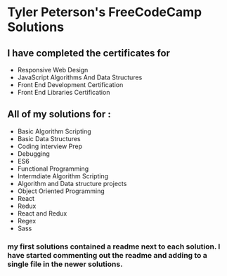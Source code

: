 # Tyler Peterson's FreeCodeCamp Solutions

## I have completed the certificates for

- Responsive Web Design
- JavaScript Algorithms And Data Structures
- Front End Development Certification
- Front End Libraries Certification

## All of my solutions for :

- Basic Algorithm Scripting
- Basic Data Structures
- Coding interview Prep
- Debugging
- ES6
- Functional Programming
- Intermdiate Algorithm Scripting
- Algorithm and Data structure projects
- Object Oriented Programming
- React
- Redux
- React and Redux
- Regex
- Sass

### my first solutions contained a readme next to each solution. I have started commenting out the readme and adding to a single file in the newer solutions.
